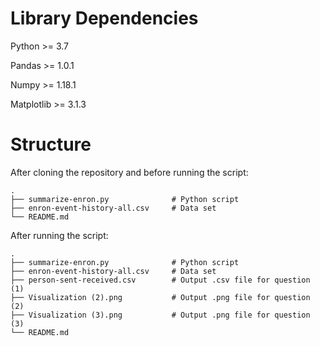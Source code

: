# Library Dependencies
Python >= 3.7 

Pandas >= 1.0.1

Numpy >= 1.18.1

Matplotlib >= 3.1.3

# Structure
After cloning the repository and before running the script:

    .
    ├── summarize-enron.py              # Python script
    ├── enron-event-history-all.csv     # Data set
    └── README.md 
    
After running the script:

    .
    ├── summarize-enron.py              # Python script
    ├── enron-event-history-all.csv     # Data set
    ├── person-sent-received.csv        # Output .csv file for question (1)
    ├── Visualization (2).png           # Output .png file for question (2)
    ├── Visualization (3).png           # Output .png file for question (3)
    └── README.md